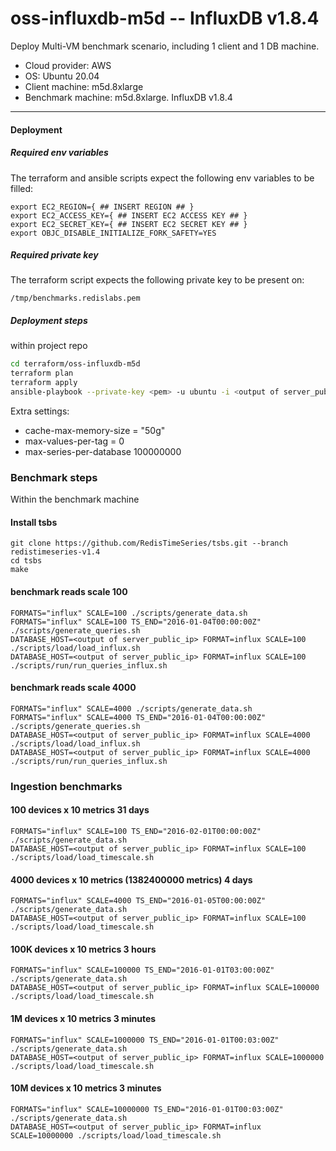 # oss-influxdb-m5d -- InfluxDB v1.8.4

Deploy Multi-VM benchmark scenario, including 1 client and 1 DB machine.
- Cloud provider: AWS
- OS: Ubuntu 20.04
- Client machine: m5d.8xlarge
- Benchmark machine: m5d.8xlarge. InfluxDB v1.8.4

-------

#### Deployment

##### Required env variables

The terraform and ansible scripts expect the following env variables to be filled:
```
export EC2_REGION={ ## INSERT REGION ## }
export EC2_ACCESS_KEY={ ## INSERT EC2 ACCESS KEY ## }
export EC2_SECRET_KEY={ ## INSERT EC2 SECRET KEY ## }
export OBJC_DISABLE_INITIALIZE_FORK_SAFETY=YES
```

##### Required private key

The terraform script expects the following private key to be present on:
```
/tmp/benchmarks.redislabs.pem
```

##### Deployment steps
within project repo

```bash
cd terraform/oss-influxdb-m5d
terraform plan
terraform apply
ansible-playbook --private-key <pem> -u ubuntu -i <output of server_public_ip>, ../deps/automata/ansible/influxdb.yml -K
```

Extra settings: 
- cache-max-memory-size = "50g"
- max-values-per-tag = 0
- max-series-per-database 100000000
  

### Benchmark steps

Within the benchmark machine
#### Install tsbs
```
git clone https://github.com/RedisTimeSeries/tsbs.git --branch redistimeseries-v1.4
cd tsbs
make
```

#### benchmark reads scale 100
```
FORMATS="influx" SCALE=100 ./scripts/generate_data.sh
FORMATS="influx" SCALE=100 TS_END="2016-01-04T00:00:00Z" ./scripts/generate_queries.sh
DATABASE_HOST=<output of server_public_ip> FORMAT=influx SCALE=100 ./scripts/load/load_influx.sh
DATABASE_HOST=<output of server_public_ip> FORMAT=influx SCALE=100 ./scripts/run/run_queries_influx.sh
```

#### benchmark reads scale 4000
```
FORMATS="influx" SCALE=4000 ./scripts/generate_data.sh
FORMATS="influx" SCALE=4000 TS_END="2016-01-04T00:00:00Z" ./scripts/generate_queries.sh
DATABASE_HOST=<output of server_public_ip> FORMAT=influx SCALE=4000 ./scripts/load/load_influx.sh
DATABASE_HOST=<output of server_public_ip> FORMAT=influx SCALE=4000 ./scripts/run/run_queries_influx.sh
```



### Ingestion benchmarks

#### 100 devices x 10 metrics	31 days
```
FORMATS="influx" SCALE=100 TS_END="2016-02-01T00:00:00Z" ./scripts/generate_data.sh
DATABASE_HOST=<output of server_public_ip> FORMAT=influx SCALE=100 ./scripts/load/load_timescale.sh
```

#### 4000 devices x 10 metrics (1382400000 metrics)	4 days
```
FORMATS="influx" SCALE=4000 TS_END="2016-01-05T00:00:00Z" ./scripts/generate_data.sh
DATABASE_HOST=<output of server_public_ip> FORMAT=influx SCALE=100 ./scripts/load/load_timescale.sh
```


#### 100K devices  x 10 metrics	3 hours
```
FORMATS="influx" SCALE=100000 TS_END="2016-01-01T03:00:00Z" ./scripts/generate_data.sh
DATABASE_HOST=<output of server_public_ip> FORMAT=influx SCALE=100000 ./scripts/load/load_timescale.sh
```

#### 1M devices  x 10 metrics	3 minutes
```
FORMATS="influx" SCALE=1000000 TS_END="2016-01-01T00:03:00Z" ./scripts/generate_data.sh
DATABASE_HOST=<output of server_public_ip> FORMAT=influx SCALE=1000000 ./scripts/load/load_timescale.sh
```

#### 10M devices  x 10 metrics	3 minutes
```
FORMATS="influx" SCALE=10000000 TS_END="2016-01-01T00:03:00Z" ./scripts/generate_data.sh
DATABASE_HOST=<output of server_public_ip> FORMAT=influx SCALE=10000000 ./scripts/load/load_timescale.sh
```
